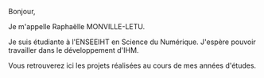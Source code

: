 Bonjour, 

Je m'appelle Raphaëlle MONVILLE-LETU. 

Je suis étudiante à l'ENSEEIHT en Science du Numérique. J'espère pouvoir travailler dans le développement d'IHM.

Vous retrouverez ici les projets réalisées au cours de mes années d'études. 




